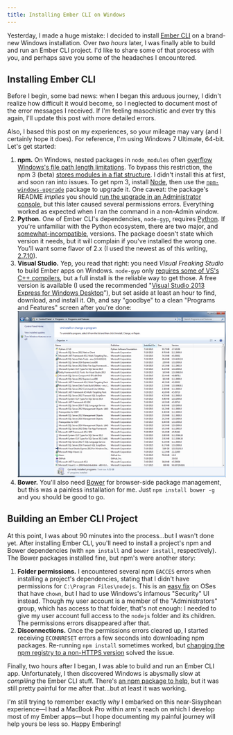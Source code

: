 ```yaml
---
title: Installing Ember CLI on Windows
---
```


Yesterday, I made a huge mistake: I decided to install [Ember CLI](http://www.ember-cli.com/) on a brand-new Windows installation. Over _two hours_ later, I was finally able to build and run an Ember CLI project. I'd like to share some of that process with you, and perhaps save you some of the headaches I encountered.

## Installing Ember CLI

Before I begin, some bad news: when I began this arduous journey, I didn't realize how difficult it would become, so I neglected to document most of the error messages I received. If I'm feeling masochistic and ever try this again, I'll update this post with more detailed errors.

Also, I based this post on my experiences, so your mileage may vary (and I certainly hope it does). For reference, I'm using Windows 7 Ultimate, 64-bit. Let's get started:

1. **npm.** On Windows, nested packages in `node_modules` often [overflow Windows's file path length limitations](https://github.com/joyent/node/issues/6960). To bypass this restriction, the npm 3 (beta) [stores modules in a flat structure](http://www.infoq.com/news/2015/06/npm). I didn't install this at first, and soon ran into issues. To get npm 3, install [Node](https://nodejs.org/), then use the [`npm-windows-upgrade`](https://github.com/felixrieseberg/npm-windows-upgrade) package to upgrade it. One caveat: the package's README _implies_ you should [run the upgrade in an Administrator console](https://github.com/felixrieseberg/npm-windows-upgrade#usage), but this later caused several permissions errors. Everything worked as expected when I ran the command in a non-Admin window.
1. **Python.** One of Ember CLI's dependencies, `node-gyp`, requires [Python](https://www.python.org/). If you're unfamiliar with the Python ecosystem, there are two major, and [somewhat-incompatible](https://wiki.python.org/moin/Python2orPython3), versions. The package doesn't state which version it needs, but it will complain if you've installed the wrong one. You'll want some flavor of 2.x (I used the newest as of this writing, [2.7.10](https://www.python.org/downloads/)).
1. **Visual Studio.** Yep, you read that right: you need _Visual Freaking Studio_ to build Ember apps on Windows. `node-gyp` only [requires some of VS's C++ compilers](https://github.com/TooTallNate/node-gyp#installation), but a full install is the reliable way to get those. A free version is available (I used the recommended "[Visual Studio 2013 Express for Windows Desktop](https://www.visualstudio.com/en-us/products/visual-studio-express-vs.aspx)”), but set aside at least an hour to find, download, and install it. Oh, and say "goodbye" to a clean "Programs and Features" screen after you're done:
![Installing Visual Studio adds a few apps](/2015/07/installing-ember-cli-on-windows/programs-and-features.png)
1. **Bower.** You'll also need [Bower](http://bower.io/) for browser-side package management, but this was a painless installation for me. Just `npm install bower -g` and you should be good to go.

## Building an Ember CLI Project

At this point, I was about 90 minutes into the process...but I wasn't done yet. After installing Ember CLI, you'll need to install a project's npm and Bower dependencies (with `npm install` and `bower install`, respectively). The Bower packages installed fine, but npm's were another story:

1. **Folder permissions.** I encountered several npm `EACCES` errors when installing a project's dependencies, stating that I didn't have permissions for `C:\Program Files\nodejs`. This is an [easy fix](http://stackoverflow.com/questions/16151018/npm-throws-error-without-sudo) on OSes that have `chown`, but I had to use Windows's infamous "Security" UI instead. Though my user account is a member of the "Administrators" group, which has access to that folder, that's not enough: I needed to give my user account full access to the `nodejs` folder and its children. The permissions errors disappeared after that.
1. **Disconnections.** Once the permissions errors cleared up, I started receiving `ECONNRESET` errors a few seconds into downloading npm packages. Re-running `npm install` sometimes worked, but [changing the npm registry to a non-HTTPS version](http://stackoverflow.com/questions/18419144/npm-not-working-read-econnreset) solved the issue.

Finally, two hours after I began, I was able to build and run an Ember CLI app. Unfortunately, I then discovered Windows is abysmally slow at _compiling_ the Ember CLI stuff. There's [an npm package to help](https://github.com/felixrieseberg/ember-cli-windows), but it was still pretty painful for me after that...but at least it was working.

I'm still trying to remember exactly _why_ I embarked on this near-Sisyphean experience—I had a MacBook Pro within arm's reach on which I develop most of my Ember apps—but I hope documenting my painful journey will help yours be less so. Happy Embering!
